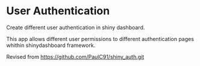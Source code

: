 # User Authentication #

Create different user authentication in shiny dashboard. 

This app allows different user permissions to different authentication pages whithin shinydashboard framework.

Revised from https://github.com/PaulC91/shiny_auth.git

